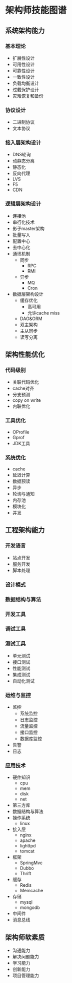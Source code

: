 # 架构师技能图谱
	
## 系统架构能力
		
### 基本理论
- 扩展性设计
- 可用性设计
- 可靠性设计
- 一致性设计
- 负载均衡设计
- 过载保护设计
- 灾难恢复和备份
	
### 协议设计
- 二进制协议
- 文本协议
	
### 接入层架构设计
- DNS轮询
- 动静态分离
- 静态化
- 反向代理
- LVS
- F5
- CDN	
	
### 逻辑层架构设计
- 连接池
- 串行化技术
- 影子master架构
- 批量写入
- 配置中心
- 去中心化
- 通讯机制
	* 同步
		+ RPC
		+ RMI
	* 异步
		+ MQ
		+ Cron
- 数据层架构设计
	* 缓存优化
		+ 高可用
		+ 允许cache miss
	* DAO&ORM
	* 双主架构
	* 主从同步
	* 读写分离

## 架构性能优化

### 代码级别
- 关联代码优化
- cache对齐
- 分支预测
- copy on write
- 内联优化

### 工具优化
- OProfile
- Gprof
- JDK工具

### 系统优化
- cache
- 延迟计算
- 数据预读
- 异步
- 轮询与通知
- 内存池
- 模块化
- 并发

## 工程架构能力

### 开发语言
- 站点开发
- 服务开发
- 脚本处理

### 设计模式
### 数据结构与算法
### 开发工具
### 调试工具

### 测试工具
- 单元测试
- 接口测试
- 性能测试
- 集成测试
- 自动化测试

### 运维与监控
- 监控
	* 系统监控
	* 日志监控
	* 流量监控
	* 接口监控
	* 数据库监控
- 告警
- 日志

### 应用技术
- 硬件知识
	* cpu
	* mem
	* disk
	* net
- 第三方库
- 数据结构与算法
- 操作系统
	* linux
- 接入层
	* nginx
	* apache
	* lighttpd
	* tomcat
- 框架
	* SpringMvc
	* Dubbo
	* Thrift
- 缓存
	* Redis
	* Memcache
- 存储
	* mysql
	* mongodb
- 中间件
- 消息总线

## 架构师软素质
- 沟通能力
- 解决问题能力
- 学习能力
- 创新能力
- 项目管理能力
